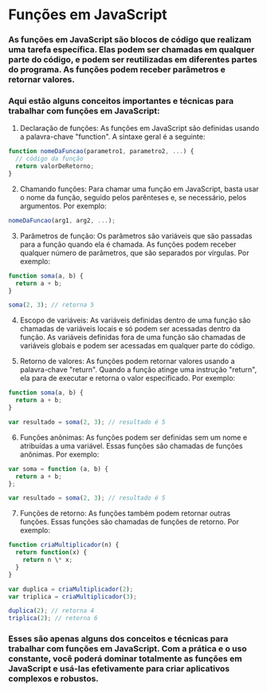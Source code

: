 # Funções em JavaScript

### As funções em JavaScript são blocos de código que realizam uma tarefa específica. Elas podem ser chamadas em qualquer parte do código, e podem ser reutilizadas em diferentes partes do programa. As funções podem receber parâmetros e retornar valores.

### Aqui estão alguns conceitos importantes e técnicas para trabalhar com funções em JavaScript:

1. Declaração de funções: As funções em JavaScript são definidas usando a palavra-chave "function". A sintaxe geral é a seguinte:

```js
function nomeDaFuncao(parametro1, parametro2, ...) {
  // código da função
  return valorDeRetorno;
}
```

2. Chamando funções: Para chamar uma função em JavaScript, basta usar o nome da função, seguido pelos parênteses e, se necessário, pelos argumentos. Por exemplo:

```js
nomeDaFuncao(arg1, arg2, ...);
```

3. Parâmetros de função: Os parâmetros são variáveis que são passadas para a função quando ela é chamada. As funções podem receber qualquer número de parâmetros, que são separados por vírgulas. Por exemplo:

```js
function soma(a, b) {
  return a + b;
}

soma(2, 3); // retorna 5
```

4. Escopo de variáveis: As variáveis definidas dentro de uma função são chamadas de variáveis locais e só podem ser acessadas dentro da função. As variáveis definidas fora de uma função são chamadas de variáveis globais e podem ser acessadas em qualquer parte do código.

5. Retorno de valores: As funções podem retornar valores usando a palavra-chave "return". Quando a função atinge uma instrução "return", ela para de executar e retorna o valor especificado. Por exemplo:

```js
function soma(a, b) {
  return a + b;
}

var resultado = soma(2, 3); // resultado é 5
```

6. Funções anônimas: As funções podem ser definidas sem um nome e atribuídas a uma variável. Essas funções são chamadas de funções anônimas. Por exemplo:

```js
var soma = function (a, b) {
  return a + b;
};

var resultado = soma(2, 3); // resultado é 5
```

7. Funções de retorno: As funções também podem retornar outras funções. Essas funções são chamadas de funções de retorno. Por exemplo:

```js
function criaMultiplicador(n) {
  return function(x) {
    return n \* x;
  }
}

var duplica = criaMultiplicador(2);
var triplica = criaMultiplicador(3);

duplica(2); // retorna 4
triplica(2); // retorna 6
```

### Esses são apenas alguns dos conceitos e técnicas para trabalhar com funções em JavaScript. Com a prática e o uso constante, você poderá dominar totalmente as funções em JavaScript e usá-las efetivamente para criar aplicativos complexos e robustos.
